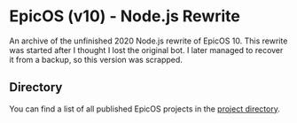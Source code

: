 # EpicOS (v10) - Node.js Rewrite
An archive of the unfinished 2020 Node.js rewrite of EpicOS 10. This rewrite was started after I thought I lost the original bot. I later managed to recover it from a backup, so this version was scrapped.
## Directory
You can find a list of all published EpicOS projects in the [project directory](https://github.com/cffisher/EpicOS).